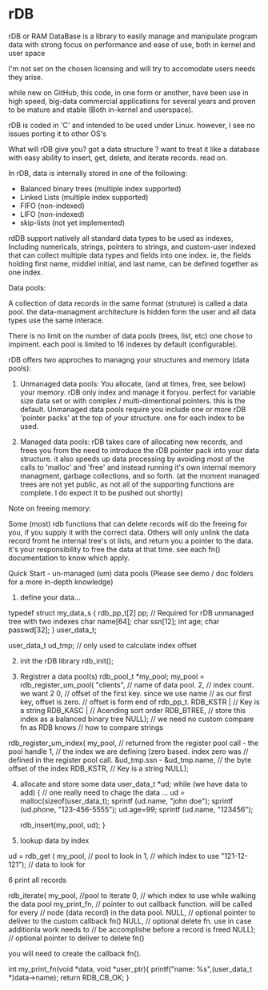 rDB
===

rDB or RAM DataBase is a library to easily manage and manipulate program data with strong focus on performance and ease of use, both in kernel and user space

I'm not set on the chosen licensing and will try to accomodate users needs they arise.

while new on GitHub, this code, in one form or another, have been use in high speed, big-data commercial applications for several years and proven to be mature and stable (Both in-kernel and userspace).

rDB is coded in 'C' and intended to be used under Linux. however, I see no issues porting it to other OS's

What will rDB give you? got a data structure ? want to treat it like a database with easy ability to insert, get, delete, and iterate records. read on.

In rDB, data is internally stored in one of the following:

* Balanced binary trees (multiple index supported)
* Linked Lists          (multiple index supported)
* FIFO                  (non-indexed)
* LIFO                  (non-indexed)
* skip-lists			(not yet implemented)

rdDB support natively all standard data types to be used as indexes, Including numericals, strings, pointers to strings, and custom-user indexed that can collect multiple data types and fields into one index. ie, the fields holding first name, middiel initial, and last name, can be defined together as one index.

Data pools:

A collection of data records in the same format (struture) is called a data pool. the data-managment architecture is hidden form the user and all data types use the same interace.

There is no limit on the number of data pools (trees, list, etc) one chose to impiment. each pool is limited to 16 indexes by default (configurable).

 
rDB offers two approches to managng your structures and memory (data pools):

1) Unmanaged data pools: 
   You allocate, (and at times, free, see below) your memory. rDB only index and manage it foryou. perfect for variable size data set or with complex / multi-dimentional pointers. this is the default.
   Unmanaged data pools require you include one or more rDB 'pointer packs' at the top of your structure. one for each index to be used.

2) Managed data pools:
   rDB takes care of allocating new records, and frees you from the need to introduce the rDB pointer pack into your data structure. it also speeds up data processing by avoiding most of the calls to 'malloc' and 'free' and instead running it's own internal memory managment, garbage collections, and so forth.
   (at the moment managed trees are not yet public, as not all of the supporting functions are complete. I do expect it to be pushed out shortly)

Note on freeing memory:

Some (most) rdb functions that can delete records will do the freeing for you, if you supply it with the correct data.
Others will only unlink the data record fromt he internal tree's ot lists, and return you a pointer to the data. it's your responsibility to free the data at that time. see each fn() documentation to know which apply.


Quick Start - un-managed (um) data pools (Please see demo / doc folders for a more in-depth knowledge)

1. define your data...

typedef struct my_data_s {
    rdb_pp_t[2]     pp; // Required for rDB unmanaged tree with two indexes
    char            name[64];
    char            ssn[12];
    int             age;
    char            passwd[32];
} user_data_t;

user_data_t ud_tmp; // only used to calculate index offset

2. init the rDB library
rdb_init();

3. Registrer a data pool(s)
rdb_pool_t *my_pool;
my_pool = rdb_register_um_pool(
	"clients", 		// name of data pool. 
	2,  			// index count. we want 2
	0, 				// offset of the first key. since we use name
					// as our first key, offset is zero. 
					// offset is form end of rdb_pp_t.
	RDB_KSTR |		// Key is a string
	RDB_KASC | 		// Acending sort order
	RDB_BTREE,		// store this index as a balanced binary tree
	NULL); 			// we need no custom compare fn as RDB knows 
					// how to compare strings

rdb_register_um_index(
	my_pool, 		// returned from the register pool call - the pool handle
	1,				// the index we are defining (zero based. index zero was 
					// defined in the register pool call.
	&ud_tmp.ssn - &ud_tmp.name, // the byte offset of the index
	RDB_KSTR,		// Key is a string
	NULL);


4. allocate and store some data
user_data_t *ud;
while (we have data to add) { 	// one really need to chage the data ...
	ud = malloc(sizeof(user_data_t);
	sprintf (ud.name, "john doe");
	sprintf (ud.phone, "123-456-5555");
	ud.age=99;
	sprintf (ud.name, "123456"); 

	rdb_insert(my_pool, ud);
}

5. lookup data by index

ud = rdb_get (
	my_pool, 		// pool to look in
	1,				// which index to use
	"121-12-121");	// data to look for

6 print all records

rdb_iterate(
	my_pool, 		//pool to iterate
	0,				// which index to use while walking the data pool
	my_print_fn,	// pointer to out callback function. will be called for every 
					// node (data record) in the data pool.
	NULL,			// optional pointer to deliver to the custom callback fn()
	NULL,			// optional delete fn. use in case additionla work needs to 
					// be accomplishe before a record is freed
	NULL);			// optional pointer to deliver to delete fn()

you will need to create the callback fn().

int my_print_fn(void *data, void *user_ptr){
	printf("name: %s",(user_data_t *)data->name);
	return RDB_CB_OK;
}

